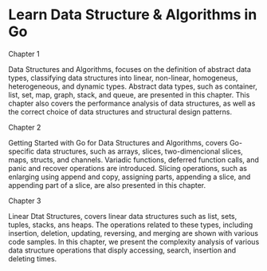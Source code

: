 # Learn Data Structure & Algorithms in Go

Chapter 1

Data Structures and Algorithms, focuses on the definition of abstract data types, classifying data structures into linear, non-linear, homogeneus, heterogeneous, and dynamic types. Abstract data types, such as container, list, set, map, graph, stack, and queue, are presented in this chapter. This chapter also covers the performance analysis of data structures, as well as the correct choice of data structures and structural design patterns.

Chapter 2

Getting Started with Go for Data Structures and Algorithms, covers Go-specific data structures, such as arrays, slices, two-dimencional slices, maps, structs, and channels. Variadic functions, deferred function calls, and panic and recover operations are introduced. Slicing operations, such as enlarging using append and copy, assigning parts, appending a slice, and appending part of a slice, are also presented in this chapter.

Chapter 3

Linear Dtat Structures, covers linear data structures such as list, sets, tuples, stacks, ans heaps. The operations related to these types, including insertion, deletion, updating, reversing, and merging are shown with various code samples. In this chapter, we present the complexity analysis of various data structure operations that disply accessing, search, insertion and deleting times.